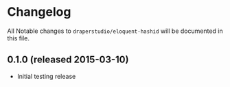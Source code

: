 # Changelog

All Notable changes to `draperstudio/eloquent-hashid` will be documented in this file.

## 0.1.0 (released 2015-03-10)

- Initial testing release
